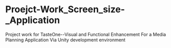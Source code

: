 # Proejct-Work_Screen_size-_Application
Project work for TasteOne--Visual and Functional Enhancement For a Media Planning Application Via Unity development environment
